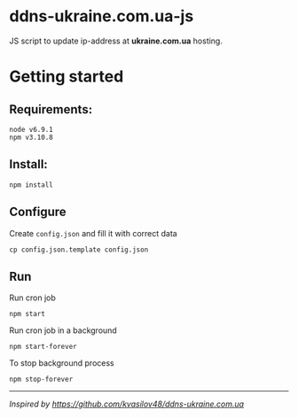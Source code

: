 # ddns-ukraine.com.ua-js

JS script to update ip-address at **ukraine.com.ua** hosting.

# Getting started

## Requirements:

    node v6.9.1
    npm v3.10.8

## Install:

    npm install

## Configure

Create `config.json` and fill it with correct data

    cp config.json.template config.json

## Run

Run cron job

    npm start

Run cron job in a background

    npm start-forever

To stop background process

    npm stop-forever

----

_Inspired by https://github.com/kvasilov48/ddns-ukraine.com.ua_